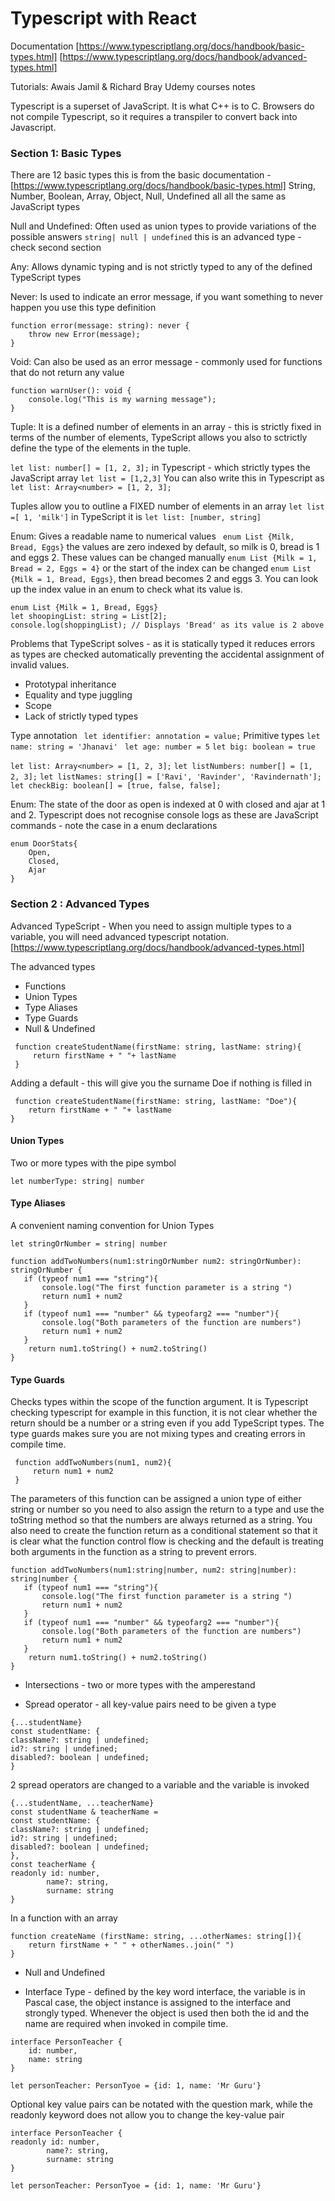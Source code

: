 # Typescript with React

 Documentation
 [https://www.typescriptlang.org/docs/handbook/basic-types.html]
 [https://www.typescriptlang.org/docs/handbook/advanced-types.html]

 Tutorials: Awais Jamil & Richard Bray Udemy courses notes

Typescript is a superset of JavaScript. It is what C++ is to C. Browsers do not compile Typescript, so it requires a transpiler to convert back into Javascript.

### Section 1: Basic Types

There are 12 basic types this is from the basic documentation -   [https://www.typescriptlang.org/docs/handbook/basic-types.html]
String, Number, Boolean, Array, Object, Null, Undefined all all the same as JavaScript types

Null and Undefined: Often used as union types to provide variations of the possible answers ```string| null | undefined``` this is an advanced type - check second section

Any: Allows dynamic typing and is not strictly typed to any of the defined TypeScript types

Never: Is used to indicate an error message, if you want something to never happen you use this type definition
```
function error(message: string): never {
    throw new Error(message);
}
```
Void: Can also be used as an error message - commonly used for functions that do not return any value

```
function warnUser(): void {
    console.log("This is my warning message");
}
```

Tuple:
It is a defined number of elements in an array - this is strictly fixed in terms of the number of elements, TypeScript allows you also to sctrictly define the type of the elements in the tuple.

```let list: number[] = [1, 2, 3];``` in Typescript - which strictly types the JavaScript array ```let list = [1,2,3]``` You can also write this in Typescript as ```let list: Array<number> = [1, 2, 3];```

Tuples allow you to outline a FIXED number of elements in an array ```let list =[ 1, 'milk']``` in TypeScript it is ```let list: [number, string]```

Enum:
Gives a readable name to numerical values  ``` enum List {Milk, Bread, Eggs}``` the values are zero indexed by default, so milk is 0, bread is 1 and eggs 2. These values can be changed manually ```enum List {Milk = 1, Bread = 2, Eggs = 4}``` or the start of the index can be changed ```enum List {Milk = 1, Bread, Eggs}```, then bread becomes 2 and eggs 3. You can look up the index value in an enum to check what its value is.

```
enum List {Milk = 1, Bread, Eggs}
let shoopingList: string = List[2];
console.log(shoppingList); // Displays 'Bread' as its value is 2 above
```

Problems that TypeScript solves - as it is statically typed it reduces errors as types are checked automatically preventing the accidental assignment of invalid values. 
- Prototypal inheritance
- Equality and type juggling
- Scope
- Lack of strictly typed types

Type annotation
``` let identifier: annotation = value;``` 
Primitive types 
```let name: string = 'Jhanavi' ```
```let age: number = 5```
```let big: boolean = true```

```let list: Array<number> = [1, 2, 3];```
```let listNumbers: number[] = [1, 2, 3];``` 
```let listNames: string[] = ['Ravi', 'Ravinder', 'Ravindernath'];```
```let checkBig: boolean[] = [true, false, false];```

Enum: The state of the door as open is indexed at 0 with closed and ajar at 1 and 2. Typescript does not recognise console logs as these are JavaScript commands - note the case in a enum declarations

```
enum DoorStats{
    Open,
    Closed,
    Ajar
}
```
### Section 2 : Advanced Types

Advanced TypeScript - When you need to assign multiple types to a variable, you will need advanced typescript notation.
 [https://www.typescriptlang.org/docs/handbook/advanced-types.html]

 The advanced types
 - Functions
 - Union Types
 - Type Aliases
 - Type Guards
 - Null & Undefined

```
 function createStudentName(firstName: string, lastName: string){
     return firstName + " "+ lastName
 }
 ```
 Adding a default - this will give you the surname Doe if nothing is filled in
 
 ```
  function createStudentName(firstName: string, lastName: "Doe"){
     return firstName + " "+ lastName
 }
 ```

#### Union Types
Two or more types with the pipe symbol
  
 ```let numberType: string| number```

#### Type Aliases
A convenient naming convention for Union Types

 ```
 let stringOrNumber = string| number
 
 function addTwoNumbers(num1:stringOrNumber num2: stringOrNumber): stringOrNumber {
    if (typeof num1 === "string"){
        console.log("The first function parameter is a string ")
        return num1 + num2
    }
    if (typeof num1 === "number" && typeofarg2 === "number"){
        console.log("Both parameters of the function are numbers")
        return num1 + num2
    }
     return num1.toString() + num2.toString()
 }
 
 ```
#### Type Guards 

Checks types within the scope of the function argument. It is Typescript checking typescript for example in this function, it is not clear whether the return should be a number or a string even if you add TypeScript types. The type guards makes sure you are not mixing types and creating errors in compile time.

```
 function addTwoNumbers(num1, num2){
     return num1 + num2
 }
 ```
 The parameters of this function can be assigned a union type of either string or number so you need to also assign the return to a type and use the toString method so that the numbers are always returned as a string. You also need to create the function return as a conditional statement so that it is clear what the function control flow is checking and the default is treating both arguments in the function as a string to prevent errors.

 ```
function addTwoNumbers(num1:string|number, num2: string|number): string|number {
    if (typeof num1 === "string"){
        console.log("The first function parameter is a string ")
        return num1 + num2
    }
    if (typeof num1 === "number" && typeofarg2 === "number"){
        console.log("Both parameters of the function are numbers")
        return num1 + num2
    }
     return num1.toString() + num2.toString()
 }
 ```
 
 - Intersections - two or more types with the amperestand
 
 - Spread operator - all key-value pairs need to be given a type

``` 
{...studentName} 
const studentName: { 
className?: string | undefined; 
id?: string | undefined; 
disabled?: boolean | undefined; 
} 
```

2 spread operators are changed to a variable and the variable is invoked

``` 
{...studentName, ...teacherName}
const studentName & teacherName = 
const studentName: { 
className?: string | undefined; 
id?: string | undefined; 
disabled?: boolean | undefined; 
}, 
const teacherName {
readonly id: number,
        name?: string,
        surname: string
}
```
In a function with an array

```
function createName (firstName: string, ...otherNames: string[]){
    return firstName + " " + otherNames..join(" ")
}
```

 

 - Null and Undefined

- Interface Type - defined by the key word interface, the variable is in Pascal case, the object instance is assigned to the interface and strongly typed. Whenever the object is used then both the id and the name are required when invoked in compile time.

```
interface PersonTeacher {
    id: number,
    name: string
}

let personTeacher: PersonTyoe = {id: 1, name: 'Mr Guru'}
```

Optional key value pairs can be notated with the question mark, while the readonly keyword does not allow you to change the key-value pair

```
interface PersonTeacher {
readonly id: number,
        name?: string,
        surname: string
}

let personTeacher: PersonTyoe = {id: 1, name: 'Mr Guru'}
```
